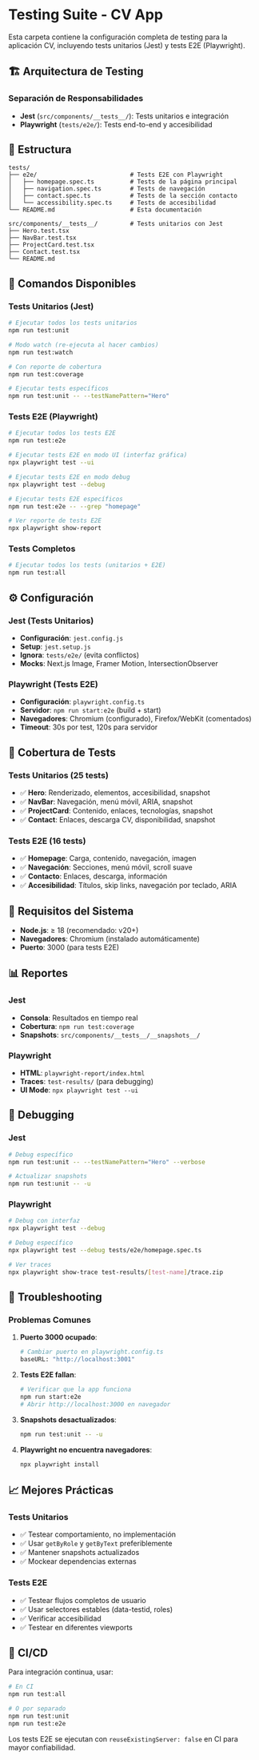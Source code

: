 # Testing Suite - CV App

Esta carpeta contiene la configuración completa de testing para la aplicación CV, incluyendo tests unitarios (Jest) y tests E2E (Playwright).

## 🏗️ Arquitectura de Testing

### Separación de Responsabilidades

- **Jest** (`src/components/__tests__/`): Tests unitarios e integración
- **Playwright** (`tests/e2e/`): Tests end-to-end y accesibilidad

## 📁 Estructura

```
tests/
├── e2e/                          # Tests E2E con Playwright
│   ├── homepage.spec.ts          # Tests de la página principal
│   ├── navigation.spec.ts        # Tests de navegación
│   ├── contact.spec.ts           # Tests de la sección contacto
│   └── accessibility.spec.ts     # Tests de accesibilidad
└── README.md                     # Esta documentación

src/components/__tests__/         # Tests unitarios con Jest
├── Hero.test.tsx
├── NavBar.test.tsx
├── ProjectCard.test.tsx
├── Contact.test.tsx
└── README.md
```

## 🚀 Comandos Disponibles

### Tests Unitarios (Jest)

```bash
# Ejecutar todos los tests unitarios
npm run test:unit

# Modo watch (re-ejecuta al hacer cambios)
npm run test:watch

# Con reporte de cobertura
npm run test:coverage

# Ejecutar tests específicos
npm run test:unit -- --testNamePattern="Hero"
```

### Tests E2E (Playwright)

```bash
# Ejecutar todos los tests E2E
npm run test:e2e

# Ejecutar tests E2E en modo UI (interfaz gráfica)
npx playwright test --ui

# Ejecutar tests E2E en modo debug
npx playwright test --debug

# Ejecutar tests E2E específicos
npm run test:e2e -- --grep "homepage"

# Ver reporte de tests E2E
npx playwright show-report
```

### Tests Completos

```bash
# Ejecutar todos los tests (unitarios + E2E)
npm run test:all
```

## ⚙️ Configuración

### Jest (Tests Unitarios)

- **Configuración**: `jest.config.js`
- **Setup**: `jest.setup.js`
- **Ignora**: `tests/e2e/` (evita conflictos)
- **Mocks**: Next.js Image, Framer Motion, IntersectionObserver

### Playwright (Tests E2E)

- **Configuración**: `playwright.config.ts`
- **Servidor**: `npm run start:e2e` (build + start)
- **Navegadores**: Chromium (configurado), Firefox/WebKit (comentados)
- **Timeout**: 30s por test, 120s para servidor

## 🧪 Cobertura de Tests

### Tests Unitarios (25 tests)

- ✅ **Hero**: Renderizado, elementos, accesibilidad, snapshot
- ✅ **NavBar**: Navegación, menú móvil, ARIA, snapshot
- ✅ **ProjectCard**: Contenido, enlaces, tecnologías, snapshot
- ✅ **Contact**: Enlaces, descarga CV, disponibilidad, snapshot

### Tests E2E (16 tests)

- ✅ **Homepage**: Carga, contenido, navegación, imagen
- ✅ **Navegación**: Secciones, menú móvil, scroll suave
- ✅ **Contacto**: Enlaces, descarga, información
- ✅ **Accesibilidad**: Títulos, skip links, navegación por teclado, ARIA

## 🔧 Requisitos del Sistema

- **Node.js**: ≥ 18 (recomendado: v20+)
- **Navegadores**: Chromium (instalado automáticamente)
- **Puerto**: 3000 (para tests E2E)

## 📊 Reportes

### Jest

- **Consola**: Resultados en tiempo real
- **Cobertura**: `npm run test:coverage`
- **Snapshots**: `src/components/__tests__/__snapshots__/`

### Playwright

- **HTML**: `playwright-report/index.html`
- **Traces**: `test-results/` (para debugging)
- **UI Mode**: `npx playwright test --ui`

## 🐛 Debugging

### Jest

```bash
# Debug específico
npm run test:unit -- --testNamePattern="Hero" --verbose

# Actualizar snapshots
npm run test:unit -- -u
```

### Playwright

```bash
# Debug con interfaz
npx playwright test --debug

# Debug específico
npx playwright test --debug tests/e2e/homepage.spec.ts

# Ver traces
npx playwright show-trace test-results/[test-name]/trace.zip
```

## 🚨 Troubleshooting

### Problemas Comunes

1. **Puerto 3000 ocupado**:

   ```bash
   # Cambiar puerto en playwright.config.ts
   baseURL: "http://localhost:3001"
   ```

2. **Tests E2E fallan**:

   ```bash
   # Verificar que la app funciona
   npm run start:e2e
   # Abrir http://localhost:3000 en navegador
   ```

3. **Snapshots desactualizados**:

   ```bash
   npm run test:unit -- -u
   ```

4. **Playwright no encuentra navegadores**:
   ```bash
   npx playwright install
   ```

## 📈 Mejores Prácticas

### Tests Unitarios

- ✅ Testear comportamiento, no implementación
- ✅ Usar `getByRole` y `getByText` preferiblemente
- ✅ Mantener snapshots actualizados
- ✅ Mockear dependencias externas

### Tests E2E

- ✅ Testear flujos completos de usuario
- ✅ Usar selectores estables (data-testid, roles)
- ✅ Verificar accesibilidad
- ✅ Testear en diferentes viewports

## 🔄 CI/CD

Para integración continua, usar:

```bash
# En CI
npm run test:all

# O por separado
npm run test:unit
npm run test:e2e
```

Los tests E2E se ejecutan con `reuseExistingServer: false` en CI para mayor confiabilidad.

